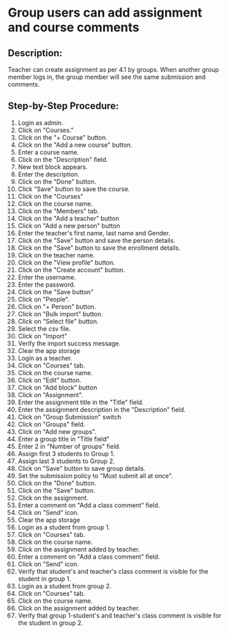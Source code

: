 # Group users can add assignment and course comments

## Description:

Teacher can create assignment as per 4.1 by groups. When another group member logs in, the group member will see the same submission and comments.

## Step-by-Step Procedure:

1. Login as admin.
2. Click on "Courses."
3. Click on the "+ Course" button.
4. Click on the "Add a new course" button.
5. Enter a course name.
6. Click on the "Description" field.
7. New text block appears.
8. Enter the description.
9. Click on the "Done" button.
10. Click "Save" button to save the course.
11. Click on the "Courses"
12. Click on the course name.
13. Click on the "Members" tab.
14. Click on the "Add a teacher" button
15. Click on "Add a new person" button
16. Enter the teacher's first name, last name and Gender.
17. Click on the "Save" button and save the person details.
18. Click on the "Save" button to save the enrollment details.
19. Click on the teacher name.
20. Click on the "View profile" button.
21. Click on the "Create account" button.
22. Enter the username.
23. Enter the password.
24. Click on the "Save button"
25. Click on "People".
26. Click on "+ Person" button.
27. Click on "Bulk import" button.
28. Click on "Select file" button.
29. Select the csv file.
30. Click on "Import"
31. Verify the import success message.
32. Clear the app storage
33. Login as a teacher.
34. Click on "Courses" tab.
35. Click on the course name.
36. Click on "Edit" button.
37. Click on "Add block" button
38. Click on "Assignment".
39. Enter the assignment title in the "Title" field.
40. Enter the assignment description in the "Description" field.
41. Click on "Group Submission" switch
42. Click on "Groups" field.
43. Click on "Add new groups".
44. Enter a group title in "Title field"
45. Enter 2 in "Number of groups" field.
46. Assign first 3 students to Group 1.
47. Assign last 3 students to Group 2.
48. Click on "Save" button to save group details.
49. Set the submission policy to "Must submit all at once". 
50. Click on the "Done" button. 
51. Click on the "Save" button.
52. Click on the assignment.
53. Enter a comment on "Add a class comment" field. 
54. Click on "Send" icon. 
55. Clear the app storage 
56. Login as a student from group 1. 
57. Click on "Courses" tab. 
58. Click on the course name. 
59. Click on the assignment added by teacher.
60. Enter a comment on "Add a class comment" field. 
61. Click on "Send" icon. 
62. Verify that student's and teacher's class comment is visible for the student in group 1.
63. Login as a student from group 2. 
64. Click on "Courses" tab. 
65. Click on the course name. 
66. Click on the assignment added by teacher. 
67. Verify that group 1-student's and teacher's class comment is visible for the student in group 2.